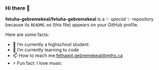 ### Hi there 👋


**fetuha-gebremekeal/fetuha-gebremekeal** is a ✨ _special_ ✨ repository because its `README.md` (this file) appears on your GitHub profile.

Here are some facts:

- 🔭 I’m currently a highschool student
- 🌱 I’m currently learning to code
- 📫 How to reach me:fethawit.gebremekeal@mths.ca
- ⚡ Fun fact: I love music

